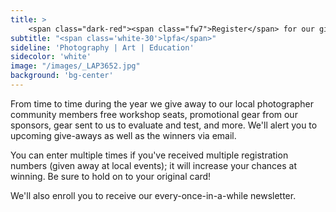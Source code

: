 ```yaml
---
title: >
    <span class="dark-red"><span class="fw7">Register</span> for our give-aways.</span>
subtitle: "<span class='white-30'>lpfa</span>"
sideline: 'Photography | Art | Education'
sidecolor: 'white'
image: "/images/_LAP3652.jpg"
background: 'bg-center'
---
```

From time to time during the year we give away to our local photographer community members free workshop seats, promotional gear from our sponsors, gear sent to us to evaluate and test, and more. We'll alert you to upcoming give-aways as well as the winners via email.

You can enter multiple times if you've received multiple registration numbers (given away at local events); it will increase your chances at winning. Be sure to hold on to your original card!

We'll also enroll you to receive our every-once-in-a-while newsletter.
